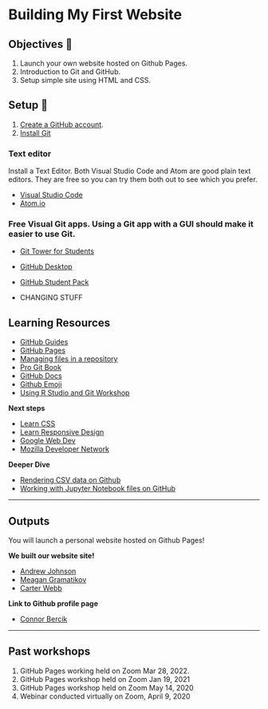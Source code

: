 # Building My First Website

## Objectives 🎯

1. Launch your own website hosted on Github Pages. 
1. Introduction to Git and GitHub. 
1. Setup simple site using HTML and CSS. 


## Setup 🧰 


1. [Create a GitHub account](https://github.com/join).
1. [Install Git](https://git-scm.com/)

### Text editor
Install a Text Editor. Both Visual Studio Code and Atom are good plain text editors. They are free so you can try them both out to see which you prefer. 
- [Visual Studio Code](https://code.visualstudio.com/)
- [Atom.io](https://atom.io/)

### Free Visual Git apps. Using a Git app with a GUI should make it easier to use Git.
- [Git Tower for Students](https://www.git-tower.com/students)  
- [GitHub Desktop](https://desktop.github.com/)
- [GitHub Student Pack](https://education.github.com/pack)

- CHANGING STUFF

## Learning Resources

- [GitHub Guides](https://guides.github.com/)
- [GitHub Pages](https://pages.github.com/)
- [Managing files in a repository](https://docs.github.com/en/free-pro-team@latest/github/managing-files-in-a-repository)
- [Pro Git Book](https://git-scm.com/book/en/v2)
- [GitHub Docs](https://docs.github.com)
- [Github Emoji](https://emojis.github.io)
- [Using R Studio and Git Workshop](https://github.com/uclaioes/using-git-and-rstudio)

**Next steps**

- [Learn CSS](https://web.dev/learn/css/)
- [Learn Responsive Design](https://web.dev/learn/design/)
- [Google Web Dev](https://web.dev/learn)
- [Mozilla Developer Network](https://developer.mozilla.org/en-US/docs/Learn)

**Deeper Dive**

- [Rendering CSV data on Github](https://docs.github.com/en/free-pro-team@latest/github/managing-files-in-a-repository/rendering-csv-and-tsv-data)
- [Working with Jupyter Notebook files on GitHub](https://docs.github.com/en/free-pro-team@latest/github/managing-files-in-a-repository/working-with-jupyter-notebook-files-on-github)

--- 


## Outputs
You will launch a personal website hosted on Github Pages!


**We built our website site!**

- [Andrew Johnson](https://ajjme.github.io/)
- [Meagan Gramatikov](https://projectdalek.github.io/)
- [Carter Webb](https://carterewebb.github.io/)

**Link to Github profile page**

- [Connor Bercik](https://github.com/cbercik)


---
## Past workshops
1. GitHub Pages working held on Zoom Mar 28, 2022.
1. GitHub Pages workshop held on Zoom Jan 19, 2021
1. GitHub Pages workshop held on Zoom May 14, 2020
1. Webinar conducted virtually on Zoom, April 9, 2020

